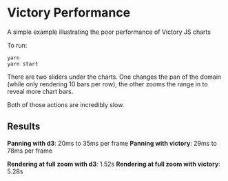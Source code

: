 # Victory Performance

A simple example illustrating the poor performance of Victory JS charts

To run:

```
yarn
yarn start
```

There are two sliders under the charts. One changes the pan of the domain (while only rendering 10 bars per row), the other zooms the range in to reveal more chart bars.

Both of those actions are incredibly slow.

## Results

**Panning with d3**: 20ms to 35ms per frame
**Panning with victory**: 29ms to 78ms per frame

**Rendering at full zoom with d3**: 1.52s
**Rendering at full zoom with victory**: 5.28s

